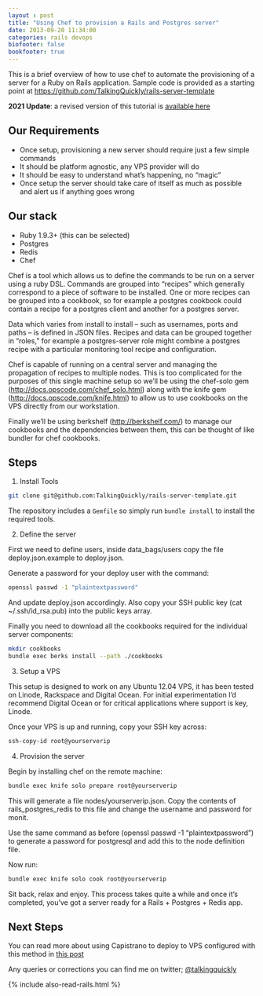 ```yaml
---
layout : post
title: "Using Chef to provision a Rails and Postgres server"
date: 2013-09-20 11:34:00
categories: rails devops
biofooter: false
bookfooter: true
---
```

This is a brief overview of how to use chef to automate the provisioning of a server for a Ruby on Rails application. Sample code is provided as a starting point at <https://github.com/TalkingQuickly/rails-server-template>

**2021 Update**: a revised version of this tutorial is [available here](/setting-up-ubuntu-20-04-focal-fossa-vps-for-rails-app-deployment)

<!--more-->

## Our Requirements

* Once setup, provisioning a new server should require just a few simple commands
* It should be platform agnostic, any VPS provider will do
* It should be easy to understand what’s happening, no “magic”
* Once setup the server should take care of itself as much as possible and alert us if anything goes wrong

## Our stack

* Ruby 1.9.3+ (this can be selected)
* Postgres
* Redis
* Chef

Chef is a tool which allows us to define the commands to be run on a server using a ruby DSL. Commands are grouped into “recipes” which generally correspond to a piece of software to be installed. One or more recipes can be grouped into a cookbook, so for example a postgres cookbook could contain a recipe for a postgres client and another for a postgres server.

Data which varies from install to install – such as usernames, ports and paths – is defined in JSON files. Recipes and data can be grouped together in “roles,” for example a postgres-server role might combine a postgres recipe with a particular monitoring tool recipe and configuration.

Chef is capable of running on a central server and managing the propagation of recipes to multiple nodes. This is too complicated for the purposes of this single machine setup so we’ll be using the chef-solo gem (<http://docs.opscode.com/chef_solo.html>) along with the knife gem (<http://docs.opscode.com/knife.html>)  to allow us to use cookbooks on the VPS directly from our workstation.

Finally we’ll be using berkshelf (<http://berkshelf.com/>) to manage our cookbooks and the dependencies between them, this can be thought of like bundler for chef cookbooks.

## Steps

1) Install Tools

``` bash
git clone git@github.com:TalkingQuickly/rails-server-template.git
```

The repository includes a `Gemfile` so simply run `bundle install` to install the required tools.

2) Define the server

First we need to define users, inside data\_bags/users copy the file deploy.json.example to deploy.json.

Generate a password for your deploy user with the command:

``` bash
openssl passwd -1 "plaintextpassword"
```

And update deploy.json accordingly. Also copy your SSH public key (cat ~/.ssh/id_rsa.pub) into the public keys array.

Finally you need to download all the cookbooks required for the individual server components:

``` bash
mkdir cookbooks
bundle exec berks install --path ./cookbooks
```

3) Setup a VPS

This setup is designed to work on any Ubuntu 12.04 VPS, it has been tested on Linode, Rackspace and Digital Ocean. For initial experimentation I’d recommend Digital Ocean or for critical applications where support is key, Linode.

Once your VPS is up and running, copy your SSH key across:

``` bash
ssh-copy-id root@yourserverip
```

4) Provision the server

Begin by installing chef on the remote machine:

``` bash
bundle exec knife solo prepare root@yourserverip
```

This will generate a file nodes/yourserverip.json. Copy the contents of rails\_postgres\_redis to this file and change the username and password for monit.

Use the same command as before (openssl passwd -1 “plaintextpassword”) to generate a password for postgresql and add this to the node definition file.

Now run:

``` bash
bundle exec knife solo cook root@yourserverip
```

Sit back, relax and enjoy. This process takes quite a while and once it’s completed, you’ve got a server ready for a Rails + Postgres + Redis app.

## Next Steps

You can read more about using Capistrano to deploy to VPS configured
with this method in [this post](/2013/11/deploying-multiple-rails-apps-to-a-single-vps)

Any queries or corrections you can find me on twitter;
[@talkingquickly](http://www.twitter.com/talkingquickly)

{% include also-read-rails.html %}
